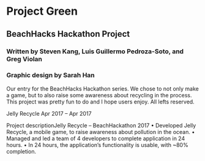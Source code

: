 # Project Green

## BeachHacks Hackathon Project

### Written by Steven Kang, Luis Guillermo Pedroza-Soto, and Greg Violan
### Graphic design by Sarah Han

Our entry for the BeachHacks Hackathon series. We chose to not only make a game, but to also
raise some awareness about recycling in the process. This project was pretty fun to do and I hope
users enjoy. All lefts reserved.

Jelly Recycle
Apr 2017 – Apr 2017

Project descriptionJelly Recycle – BeachHackathon 2017
•	Developed Jelly Recycle, a mobile game, to raise awareness about pollution in the ocean. 
•	Managed and led a team of 4 developers to complete application in 24 hours. 
•	In 24 hours, the application’s functionality is usable, with ~80% completion. 
